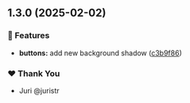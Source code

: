 ## 1.3.0 (2025-02-02)

### 🚀 Features

- **buttons:** add new background shadow ([c3b9f86](https://github.com/developaul/tuskydesign/commit/c3b9f86))

### ❤️ Thank You

- Juri @juristr